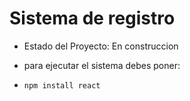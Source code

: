 <h1> Sistema de registro </h1>

- Estado del Proyecto: En construccion
- para ejecutar el sistema debes poner:

- ```npm install react```
